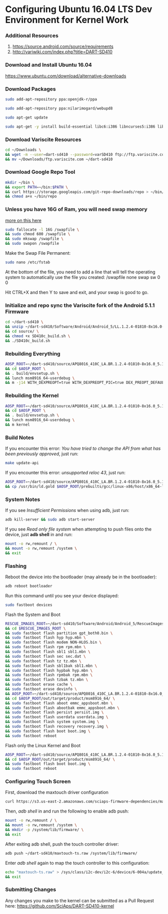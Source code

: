 # Configuring Ubuntu 16.04 LTS Dev Environment for Kernel Work

### Additional Resources
1. https://source.android.com/source/requirements
2. http://variwiki.com/index.php?title=DART-SD410

### Download and Install Ubuntu 16.04
https://www.ubuntu.com/download/alternative-downloads

### Download Packages
```bash
sudo add-apt-repository ppa:openjdk-r/ppa
```
```bash
sudo add-apt-repository ppa:nilarimogard/webupd8
```
```bash
sudo apt-get update
```
```bash
sudo apt-get -y install build-essential libc6:i386 libncurses5:i386 libstdc++6:i386 libbz2-1.0:i386 git-core gnupg zip zlib1g-dev gcc-multilib libc6-dev-i386 lib32ncurses5-dev x11proto-core-dev libx11-dev lib32z-dev ccache libgl1-mesa-dev xsltproc unzip libswitch-perl default-jre u-boot-tools mtd-utils lzop xorg-dev libopenal-dev libglew-dev libalut-dev xclip python ruby-dev openvpn minicom curl gperf bison android-tools-adb android-tools-fastboot android-tools-fsutils git g++-multilib lib32z1 libxml2-utils openjdk-7-jdk flex mkisofs bc
```

### Download Variscite Resources
```bash
cd ~/Downloads \
&& wget -m --user=dart-sd410 --password=varSD410 ftp://ftp.variscite.com \
&& mv ~/Downloads/ftp.variscite.com ~/dart-sd410
```

### Download Google Repo Tool
```bash
mkdir ~/bin \
&& export PATH=~/bin:$PATH \
&& curl https://storage.googleapis.com/git-repo-downloads/repo > ~/bin/repo \
&& chmod a+x ~/bin/repo
```

### Unless you have 16G of Ram, you will need swap memory
[more on this here](https://www.digitalocean.com/community/tutorials/how-to-add-swap-on-ubuntu-14-04)
```bash
sudo fallocate -l 16G /swapfile \
&& sudo chmod 600 /swapfile \
&& sudo mkswap /swapfile \
&& sudo swapon /swapfile
```

Make the Swap File Permanent:
```bash
sudo nano /etc/fstab
```

At the bottom of the file, you need to add a line that will tell the operating system to automatically use the file you created:
/swapfile   none    swap    sw    0   0

Hit CTRL+X and then Y to save and exit, and your swap is good to go.

### Initialize and repo sync the Variscite fork of the Android 5.1.1 Firmware
```bash
cd ~/dart-sd410 \
&& unzip ~/dart-sd410/Software/Android/Android_5/LL.1.2.4-01810-8x16.0-3/variscite_bsp_vla.br_.1.2.4-01810-8x16.0-3.zip \
&& cd source/ \
&& chmod +x SD410c_build.sh \
&& ./SD410c_build.sh
```
 
### Rebuilding Everything
```bash
AOSP_ROOT=~/dart-sd410/source/APQ8016_410C_LA.BR.1.2.4-01810-8x16.0_5.1.1_Lollipop_P2 \
&& cd $AOSP_ROOT \
&& . build/envsetup.sh \
&& lunch msm8916_64-userdebug \
&& m -j14 WITH_DEXPREOPT=true WITH_DEXPREOPT_PIC=true DEX_PREOPT_DEFAULT=nostripping | tee log.txt
```

### Rebuilding the Kernel
```bash
AOSP_ROOT=~/dart-sd410/source/APQ8016_410C_LA.BR.1.2.4-01810-8x16.0_5.1.1_Lollipop_P2 \
&& cd $AOSP_ROOT \
&& . build/envsetup.sh \
&& lunch msm8916_64-userdebug \
&& m kernel
```

### Build Notes
If you encounter this error: *You have tried to change the API from what has been previously approved*, just run:
```bash
make update-api
```
If you encounter this error: *unsupported reloc 43*, just run:
```bash
AOSP_ROOT=~/dart-sd410/source/APQ8016_410C_LA.BR.1.2.4-01810-8x16.0_5.1.1_Lollipop_P2 \
&& cp /usr/bin/ld.gold $AOSP_ROOT/prebuilts/gcc/linux-x86/host/x86_64-linux-glibc2.11-4.6/x86_64-linux/bin/ld
```

### System Notes
If you see *Insufficient Permissions* when using adb, just run:
```bash
adb kill-server && sudo adb start-server
```
If you see *Read only file system* when attempting to push files onto the device, just **adb shell** in and run:
```bash
mount -o rw,remount / \
&& mount -o rw,remount /system \
&& exit
```

### Flashing
Reboot the device into the bootloader (may already be in the bootloader):
```bash
adb reboot bootloader
```
Run this command until you see your device displayed:
```bash
sudo fastboot devices
```
Flash the System and Boot
```bash
RESCUE_IMAGES_ROOT=~/dart-sd410/Software/Android/Android_5/RescueImages \
&& cd $RESCUE_IMAGES_ROOT \
&& sudo fastboot flash partition gpt_both0.bin \
&& sudo fastboot flash hyp hyp.mbn \
&& sudo fastboot flash modem NON-HLOS.bin \
&& sudo fastboot flash rpm rpm.mbn \
&& sudo fastboot flash sbl1 sbl1.mbn \
&& sudo fastboot flash sec sec.dat \
&& sudo fastboot flash tz tz.mbn \
&& sudo fastboot flash sbl1bak sbl1.mbn \
&& sudo fastboot flash hypbak hyp.mbn \
&& sudo fastboot flash rpmbak rpm.mbn \
&& sudo fastboot flash tzbak tz.mbn \
&& sudo fastboot erase cache \
&& sudo fastboot erase devinfo \
&& AOSP_ROOT=~/dart-sd410/source/APQ8016_410C_LA.BR.1.2.4-01810-8x16.0_5.1.1_Lollipop_P2 \
&& cd $AOSP_ROOT/out/target/product/msm8916_64/ \
&& sudo fastboot flash aboot emmc_appsboot.mbn \
&& sudo fastboot flash abootbak emmc_appsboot.mbn \
&& sudo fastboot flash persist persist.img \
&& sudo fastboot flash userdata userdata.img \
&& sudo fastboot flash system system.img \
&& sudo fastboot flash recovery recovery.img \
&& sudo fastboot flash boot boot.img \
&& sudo fastboot reboot
```

Flash only the Linux Kernel and Boot
```bash
AOSP_ROOT=~/dart-sd410/source/APQ8016_410C_LA.BR.1.2.4-01810-8x16.0_5.1.1_Lollipop_P2 \
&& cd $AOSP_ROOT/out/target/product/msm8916_64/ \
&& sudo fastboot flash boot boot.img \
&& sudo fastboot reboot
```

### Configuring Touch Screen
First, download the maxtouch driver configuration
```bash
curl https://s3.us-east-2.amazonaws.com/sciaps-firmware-dependencies/maxtouch-ts.raw > ~/dart-sd410/maxtouch-ts.raw
```
Then, *adb shell* in and run the following to enable adb push:
```bash
mount -o rw,remount / \ 
&& mount -o rw,remount /system \
&& mkdir -p /system/lib/firmware/ \ 
&& exit
```
After exiting adb shell, push the touch controller driver:
```bash
adb push ~/dart-sd410/maxtouch-ts.raw /system/lib/firmware/
```
Enter *adb shell* again to map the touch controller to this configuration:
```bash
echo "maxtouch-ts.raw" > /sys/class/i2c-dev/i2c-6/device/6-004a/update_cfg \
&& exit
```

### Submitting Changes
Any changes you make to the kernel can be submitted as a Pull Request here:
https://github.com/SciAps/DART-SD410-kernel
